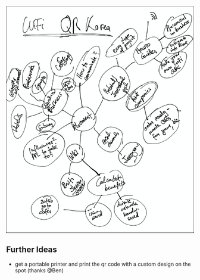 
![WiFi QRCode Korea Mindmapping / Brainstorming](/images/WifiQRCodeKoreaCoffeeShopBrainstorming.png)

## Further Ideas
* get a portable printer and print the qr code with a custom design on the spot (thanks @Ben)
